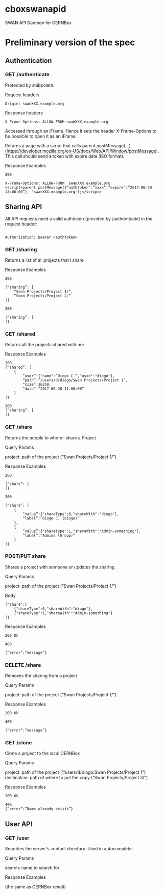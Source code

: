 # cboxswanapid
SWAN API Daemon for CERNBox

# Preliminary version of the spec

## Authentication

### GET /authenticate

Protected by shibboleth.

Request headers

```
Origin: swanXXX.example.org
```

Response headers

```
X-Frame-Options: ALLOW-FROM swanXXX.example.org
```




Accessed through an iFrame. Hence it sets the header X-Frame-Options to be possible to open it as an iFrame.

Returns a page with a script that calls parent.postMessage(...) (https://developer.mozilla.org/en-US/docs/Web/API/Window/postMessage). This call should send a token with expire date (ISO format).

Response Examples

```
200

X-Frame-Options: ALLOW-FROM  swanXXX.example.org
<script>parent.postMessage({“authtoken”:”xxxx”,”expire”:”2017-06-20 13:00:00”}, 'swanXXX.example.org');</script>
```

## Sharing API

All API requests need a valid authtoken (provided by /authenticate) in the request header:

```

Authorization: Bearer <authtoken>

```

### GET /sharing

Returns a list of all projects that I share

Response Examples

```
200

{“sharing”: [
    “Swan Projects/Project 1/”,
    “Swan Projects/Project 2/”
]}
```
```
200

{“sharing”: [
]}
```

### GET /shared

Returns all the projects shared with me

Response Examples

```
200
{“shared”: [
    {
        “user”:{"name":”Diogo C.”,"user":"diogo"},
        “path”:”/users/d/diogo/Swan Projects/Project 1”,
        “size”:10240,
        “date”:”2017-06-20 11:00:00”
    }
]}
```

```
200
{“sharing”: [
]}
```

### GET /share

Returns the people to whom I share a Project

Query Params

project: path of the project (“Swan Projects/Project 1/”)

Response Examples

```
200

{“share”: [
]}
```

```
200

{“share”: [
    {
        “value”:{"shareType":0,"shareWith":"diogo"},
        “label”:”Diogo C. (diogo)”
    },
    {
        “value”:{"shareType":1,"shareWith":"Admin-something"},
        “label”:”Admins (Group)”
    }
]}
```


### POST/PUT share

Shares a project with someone or updates the sharing.

Query Params

project: path of the project (“Swan Projects/Project 1/”)

Body

```
{“share”:[
    {"shareType":0,"shareWith":"diogo"},
    {"shareType":1,"shareWith":"Admin-something"}
]}

```

Response Examples

```
200 Ok
```

```
400

{“error”:”message”}
```

### DELETE /share

Removes the sharing from a project

Query Params

project: path of the project (“Swan Projects/Project 1/”)

Response Examples

```
200 Ok
```
```
400

{“error”:”message”}
```

### GET /clone

Clone a project to the local CERNBox

Query Params

project: path of the project (“/users/d/diogo/Swan Projects/Project 1”)
destination: path of where to put the copy (“Swan Projects/Project 3/”)

Response Examples

```
200 Ok
```

```
406
{“error”:”Name already exists”}
```

## User API

### GET /user

Searches the server's contact directory. Used in autocomplete.

Query Params

search: name to search for 

Response Examples

(the same as CERNBox result)



